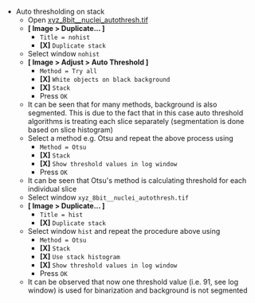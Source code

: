 - Auto thresholding on stack
  - Open [xyz_8bit__nuclei_autothresh.tif](https://github.com/NEUBIAS/training-resources/raw/master/image_data/xyz_8bit__nuclei_autothresh.tif)
  - **[ Image > Duplicate... ]**
    - `Title = nohist`
    - **[X]** `Duplicate stack`
  - Select window `nohist`
  - **[ Image > Adjust > Auto Threshold ]**
    - `Method = Try all`
    - **[X]** `White objects on black background`
    - **[X]** `Stack`
    - Press `OK`
  - It can be seen that for many methods, background is also segmented. This is due to the fact that in this case auto threshold algorithms is treating each slice separately (segmentation is done based on slice histogram)
  - Select a method e.g. Otsu and repeat the above process using
    - `Method = Otsu`
    - **[X]** `Stack`
    - **[X]** `Show threshold values in log window`
    - Press `OK`
  - It can be seen that Otsu's method is calculating threshold for each individual slice
  - Select window `xyz_8bit__nuclei_autothresh.tif`
  - **[ Image > Duplicate... ]**
    - `Title = hist`
    - **[X]** `Duplicate stack`
  - Select window `hist` and repeat the procedure above using
    - `Method = Otsu`
    - **[X]** `Stack`
    - **[X]** `Use stack histogram`
    - **[X]** `Show threshold values in log window`
    - Press `OK`
  - It can be observed that now one threshold value (i.e. 91, see log window) is used for binarization and background is not segmented

